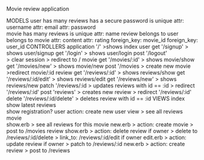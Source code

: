 Movie review application

MODELS
  user
    has many reviews
    has a secure password
    is unique
      attr: username
      attr: email
      attr: password      
  movie
    has many reviews
    is unique
      attr: name
  review
    belongs to user
    belongs to movie
      attr: content
      attr: rating
      foreign_key: movie_id
      foreign_key: user_id
CONTROLLERS
  application
    '/'
      >shows index
  user
    get '/signup'
      > shows user/signup
    get '/login'
      > shows user/login
    post '/logout'    
      > clear session
      > redirect to /
  movie
    get '/movies/:id'
      > shows movie/show
    get '/movies/new'
      > shows movie/new
    post '/movies
      > create new movie
      >redirect movie/:id
  review
    get '/reviews/:id'
      > shows reviews/show
    get '/reviews/:id/edit'
      > shows reviews/edit
    get '/reviews/new'
      > shows reviews/new
    patch '/reviews/:id
      > updates reviews with id == :id
      > redirect '/reviews/:id'
    post 'reviews'
      > creates new review
      > redirect '/reviews/:id'
    delete '/reviews/:id/delete'
      > deletes review with id == :id
VIEWS
  index 
    show latest reviews  
    show registration?
  user
    action: create new user
    view > see all reviews    
  movie    
    show.erb > see all reviews for this movie
    new.erb > action: create movie > post to /movies
  review
    show.erb > action: delete review if owner > delete to /reviews/:id/delete
            > link_to: /reviews/:id/edit if owner
    edit.erb > action: update review if owner > patch to /reviews/:id
    new.erb > action: create review > post to /reviews
 
   
    

